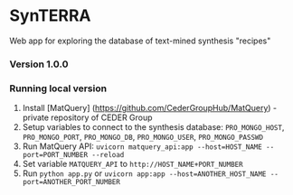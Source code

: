 # SynTERRA
Web app for exploring the database of text-mined synthesis "recipes"

### Version 1.0.0

### Running local version

1. Install [MatQuery] (https://github.com/CederGroupHub/MatQuery) - private repository of CEDER Group
2. Setup variables to connect to the synthesis database: `PRO_MONGO_HOST`, `PRO_MONGO_PORT`, `PRO_MONGO_DB`, `PRO_MONGO_USER`, `PRO_MONGO_PASSWD`
3. Run MatQuery API: `uvicorn matquery_api:app --host=HOST_NAME --port=PORT_NUMBER --reload`
4. Set variable `MATQUERY_API` to `http://HOST_NAME+PORT_NUMBER`
5. Run `python app.py` or `uvicorn app:app --host=ANOTHER_HOST_NAME --port=ANOTHER_PORT_NUMBER`



